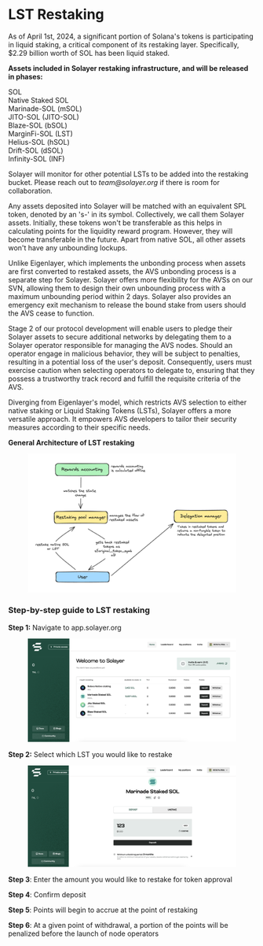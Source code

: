 # LST Restaking

As of April 1st, 2024, a significant portion of Solana's tokens is participating in liquid staking, a critical component of its restaking layer. Specifically, $2.29 billion worth of SOL has been liquid staked.&#x20;

**Assets included in Solayer restaking infrastructure, and will be released in phases:**&#x20;

SOL \
Native Staked SOL \
Marinade-SOL (mSOL)\
JITO-SOL (JITO-SOL)\
Blaze-SOL (bSOL)\
MarginFi-SOL (LST)\
Helius-SOL (hSOL)\
Drift-SOL (dSOL)\
Infinity-SOL (INF)

Solayer will monitor for other potential LSTs to be added into the restaking bucket. Please reach out to _team@solayer.org_ if there is room for collaboration.&#x20;

Any assets deposited into Solayer will be matched with an equivalent SPL token, denoted by an 's-' in its symbol. Collectively, we call them Solayer assets. Initially, these tokens won't be transferable as this helps in calculating points for the liquidity reward program. However, they will become transferable in the future. Apart from ‌native SOL, all other assets won't have any unbounding lockups.

Unlike Eigenlayer, which implements the unbonding process when assets are first converted to restaked assets, the AVS unbonding process is a separate step for Solayer. Solayer offers more flexibility for the AVSs on our SVN, allowing them to design their own unbounding process with a maximum unbounding period within 2 days. Solayer also provides an emergency exit mechanism to release the bound stake from users should the AVS cease to function.

Stage 2 of our protocol development will enable users to pledge their Solayer assets to secure additional networks by delegating  them to a Solayer operator responsible for managing the AVS nodes. Should an operator engage in malicious behavior, they will be subject to penalties, resulting in a potential loss of the user's deposit. Consequently, users must exercise caution when selecting operators to delegate to, ensuring that they possess a trustworthy track record and fulfill the requisite criteria of the AVS.

Diverging from Eigenlayer's model, which restricts AVS selection to either native staking or Liquid Staking Tokens (LSTs), Solayer offers a more versatile approach. It empowers AVS developers to tailor their security measures according to their specific needs.&#x20;



**General Architecture of LST restaking**&#x20;

<figure><img src="../.gitbook/assets/image (11).png" alt=""><figcaption></figcaption></figure>

### &#x20;

### Step-by-step guide to LST restaking&#x20;



**Step 1:** Navigate to app.solayer.org&#x20;

<figure><img src="../.gitbook/assets/image.png" alt=""><figcaption></figcaption></figure>

**Step 2:** Select which LST you would like to restake&#x20;

<figure><img src="../.gitbook/assets/image (1).png" alt=""><figcaption></figcaption></figure>

**Step 3**: Enter the amount you would like to restake for token approval

**Step 4**: Confirm deposit &#x20;

**Step 5**: Points will begin to accrue at the point of restaking&#x20;

**Step 6**: At a given point of withdrawal, a portion of the points will be penalized before the launch of node operators&#x20;
